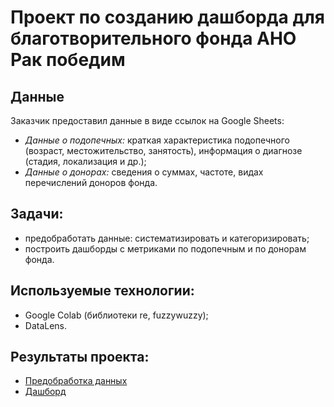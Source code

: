 # Проект по созданию дашборда для благотворительного фонда АНО Рак победим

## Данные

Заказчик предоставил данные в виде ссылок на Google Sheets:
* *Данные о подопечных:* краткая характеристика подопечного (возраст, местожительство, занятость), информация о диагнозе (стадия, локализация и др.);
* *Данные о донорах:* сведения о суммах, частоте, видах перечислений доноров фонда.

## Задачи:
* предобработать данные: систематизировать и категоризировать;
* построить дашборды с метриками по подопечным и по донорам фонда.

## Используемые технологии:
* Google Colab (библиотеки re, fuzzywuzzy);
* DataLens.

## Результаты проекта: 
* [Предобработка данных](project_for_cancer_foundation.ipynb)
* [Дашборд](https://datalens.yandex/fg30id4a9lsm3)
